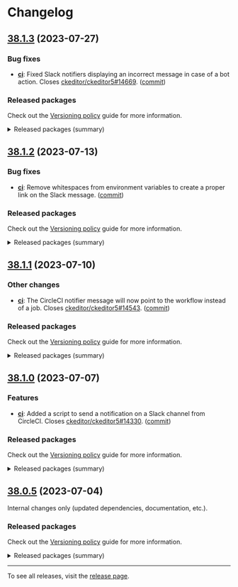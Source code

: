 Changelog
=========

## [38.1.3](https://github.com/ckeditor/ckeditor5-dev/compare/v38.1.2...v38.1.3) (2023-07-27)

### Bug fixes

* **[ci](https://www.npmjs.com/package/@ckeditor/ckeditor5-dev-ci)**: Fixed Slack notifiers displaying an incorrect message in case of a bot action. Closes [ckeditor/ckeditor5#14669](https://github.com/ckeditor/ckeditor5/issues/14669). ([commit](https://github.com/ckeditor/ckeditor5-dev/commit/9c1af13e33cf48bcd809b8f609f592d5eb4a21a7))

### Released packages

Check out the [Versioning policy](https://ckeditor.com/docs/ckeditor5/latest/framework/guides/support/versioning-policy.html) guide for more information.

<details>
<summary>Released packages (summary)</summary>

Other releases:

* [@ckeditor/ckeditor5-dev-bump-year](https://www.npmjs.com/package/@ckeditor/ckeditor5-dev-bump-year): v38.1.2 => v38.1.3
* [@ckeditor/ckeditor5-dev-ci](https://www.npmjs.com/package/@ckeditor/ckeditor5-dev-ci): v38.1.2 => v38.1.3
* [@ckeditor/ckeditor5-dev-dependency-checker](https://www.npmjs.com/package/@ckeditor/ckeditor5-dev-dependency-checker): v38.1.2 => v38.1.3
* [@ckeditor/ckeditor5-dev-docs](https://www.npmjs.com/package/@ckeditor/ckeditor5-dev-docs): v38.1.2 => v38.1.3
* [@ckeditor/ckeditor5-dev-release-tools](https://www.npmjs.com/package/@ckeditor/ckeditor5-dev-release-tools): v38.1.2 => v38.1.3
* [@ckeditor/ckeditor5-dev-tests](https://www.npmjs.com/package/@ckeditor/ckeditor5-dev-tests): v38.1.2 => v38.1.3
* [@ckeditor/ckeditor5-dev-transifex](https://www.npmjs.com/package/@ckeditor/ckeditor5-dev-transifex): v38.1.2 => v38.1.3
* [@ckeditor/ckeditor5-dev-translations](https://www.npmjs.com/package/@ckeditor/ckeditor5-dev-translations): v38.1.2 => v38.1.3
* [@ckeditor/ckeditor5-dev-utils](https://www.npmjs.com/package/@ckeditor/ckeditor5-dev-utils): v38.1.2 => v38.1.3
* [@ckeditor/ckeditor5-dev-web-crawler](https://www.npmjs.com/package/@ckeditor/ckeditor5-dev-web-crawler): v38.1.2 => v38.1.3
* [@ckeditor/jsdoc-plugins](https://www.npmjs.com/package/@ckeditor/jsdoc-plugins): v38.1.2 => v38.1.3
* [@ckeditor/typedoc-plugins](https://www.npmjs.com/package/@ckeditor/typedoc-plugins): v38.1.2 => v38.1.3
</details>


## [38.1.2](https://github.com/ckeditor/ckeditor5-dev/compare/v38.1.1...v38.1.2) (2023-07-13)

### Bug fixes

* **[ci](https://www.npmjs.com/package/@ckeditor/ckeditor5-dev-ci)**: Remove whitespaces from environment variables to create a proper link on the Slack message. ([commit](https://github.com/ckeditor/ckeditor5-dev/commit/bfe51f0e9f3fe024cab77627700e98790b25da31))

### Released packages

Check out the [Versioning policy](https://ckeditor.com/docs/ckeditor5/latest/framework/guides/support/versioning-policy.html) guide for more information.

<details>
<summary>Released packages (summary)</summary>

Other releases:

* [@ckeditor/ckeditor5-dev-bump-year](https://www.npmjs.com/package/@ckeditor/ckeditor5-dev-bump-year): v38.1.1 => v38.1.2
* [@ckeditor/ckeditor5-dev-ci](https://www.npmjs.com/package/@ckeditor/ckeditor5-dev-ci): v38.1.1 => v38.1.2
* [@ckeditor/ckeditor5-dev-dependency-checker](https://www.npmjs.com/package/@ckeditor/ckeditor5-dev-dependency-checker): v38.1.1 => v38.1.2
* [@ckeditor/ckeditor5-dev-docs](https://www.npmjs.com/package/@ckeditor/ckeditor5-dev-docs): v38.1.1 => v38.1.2
* [@ckeditor/ckeditor5-dev-release-tools](https://www.npmjs.com/package/@ckeditor/ckeditor5-dev-release-tools): v38.1.1 => v38.1.2
* [@ckeditor/ckeditor5-dev-tests](https://www.npmjs.com/package/@ckeditor/ckeditor5-dev-tests): v38.1.1 => v38.1.2
* [@ckeditor/ckeditor5-dev-transifex](https://www.npmjs.com/package/@ckeditor/ckeditor5-dev-transifex): v38.1.1 => v38.1.2
* [@ckeditor/ckeditor5-dev-translations](https://www.npmjs.com/package/@ckeditor/ckeditor5-dev-translations): v38.1.1 => v38.1.2
* [@ckeditor/ckeditor5-dev-utils](https://www.npmjs.com/package/@ckeditor/ckeditor5-dev-utils): v38.1.1 => v38.1.2
* [@ckeditor/ckeditor5-dev-web-crawler](https://www.npmjs.com/package/@ckeditor/ckeditor5-dev-web-crawler): v38.1.1 => v38.1.2
* [@ckeditor/jsdoc-plugins](https://www.npmjs.com/package/@ckeditor/jsdoc-plugins): v38.1.1 => v38.1.2
* [@ckeditor/typedoc-plugins](https://www.npmjs.com/package/@ckeditor/typedoc-plugins): v38.1.1 => v38.1.2
</details>


## [38.1.1](https://github.com/ckeditor/ckeditor5-dev/compare/v38.1.0...v38.1.1) (2023-07-10)

### Other changes

* **[ci](https://www.npmjs.com/package/@ckeditor/ckeditor5-dev-ci)**: The CircleCI notifier message will now point to the workflow instead of a job. Closes [ckeditor/ckeditor5#14543](https://github.com/ckeditor/ckeditor5/issues/14543). ([commit](https://github.com/ckeditor/ckeditor5-dev/commit/7ce09eafebcdcd4cbd169e2d9ffb1a1ab9a0140a))

### Released packages

Check out the [Versioning policy](https://ckeditor.com/docs/ckeditor5/latest/framework/guides/support/versioning-policy.html) guide for more information.

<details>
<summary>Released packages (summary)</summary>

Other releases:

* [@ckeditor/ckeditor5-dev-bump-year](https://www.npmjs.com/package/@ckeditor/ckeditor5-dev-bump-year): v38.1.0 => v38.1.1
* [@ckeditor/ckeditor5-dev-ci](https://www.npmjs.com/package/@ckeditor/ckeditor5-dev-ci): v38.1.0 => v38.1.1
* [@ckeditor/ckeditor5-dev-dependency-checker](https://www.npmjs.com/package/@ckeditor/ckeditor5-dev-dependency-checker): v38.1.0 => v38.1.1
* [@ckeditor/ckeditor5-dev-docs](https://www.npmjs.com/package/@ckeditor/ckeditor5-dev-docs): v38.1.0 => v38.1.1
* [@ckeditor/ckeditor5-dev-release-tools](https://www.npmjs.com/package/@ckeditor/ckeditor5-dev-release-tools): v38.1.0 => v38.1.1
* [@ckeditor/ckeditor5-dev-tests](https://www.npmjs.com/package/@ckeditor/ckeditor5-dev-tests): v38.1.0 => v38.1.1
* [@ckeditor/ckeditor5-dev-transifex](https://www.npmjs.com/package/@ckeditor/ckeditor5-dev-transifex): v38.1.0 => v38.1.1
* [@ckeditor/ckeditor5-dev-translations](https://www.npmjs.com/package/@ckeditor/ckeditor5-dev-translations): v38.1.0 => v38.1.1
* [@ckeditor/ckeditor5-dev-utils](https://www.npmjs.com/package/@ckeditor/ckeditor5-dev-utils): v38.1.0 => v38.1.1
* [@ckeditor/ckeditor5-dev-web-crawler](https://www.npmjs.com/package/@ckeditor/ckeditor5-dev-web-crawler): v38.1.0 => v38.1.1
* [@ckeditor/jsdoc-plugins](https://www.npmjs.com/package/@ckeditor/jsdoc-plugins): v38.1.0 => v38.1.1
* [@ckeditor/typedoc-plugins](https://www.npmjs.com/package/@ckeditor/typedoc-plugins): v38.1.0 => v38.1.1
</details>


## [38.1.0](https://github.com/ckeditor/ckeditor5-dev/compare/v38.0.5...v38.1.0) (2023-07-07)

### Features

* **[ci](https://www.npmjs.com/package/@ckeditor/ckeditor5-dev-ci)**: Added a script to send a notification on a Slack channel from CircleCI. Closes [ckeditor/ckeditor5#14330](https://github.com/ckeditor/ckeditor5/issues/14330). ([commit](https://github.com/ckeditor/ckeditor5-dev/commit/208e8b90a4204f2d4e20c4dd252fa972b6a6a0a0))

### Released packages

Check out the [Versioning policy](https://ckeditor.com/docs/ckeditor5/latest/framework/guides/support/versioning-policy.html) guide for more information.

<details>
<summary>Released packages (summary)</summary>

Releases containing new features:

* [@ckeditor/ckeditor5-dev-ci](https://www.npmjs.com/package/@ckeditor/ckeditor5-dev-ci): v38.0.5 => v38.1.0

Other releases:

* [@ckeditor/ckeditor5-dev-bump-year](https://www.npmjs.com/package/@ckeditor/ckeditor5-dev-bump-year): v38.0.5 => v38.1.0
* [@ckeditor/ckeditor5-dev-dependency-checker](https://www.npmjs.com/package/@ckeditor/ckeditor5-dev-dependency-checker): v38.0.5 => v38.1.0
* [@ckeditor/ckeditor5-dev-docs](https://www.npmjs.com/package/@ckeditor/ckeditor5-dev-docs): v38.0.5 => v38.1.0
* [@ckeditor/ckeditor5-dev-release-tools](https://www.npmjs.com/package/@ckeditor/ckeditor5-dev-release-tools): v38.0.5 => v38.1.0
* [@ckeditor/ckeditor5-dev-tests](https://www.npmjs.com/package/@ckeditor/ckeditor5-dev-tests): v38.0.5 => v38.1.0
* [@ckeditor/ckeditor5-dev-transifex](https://www.npmjs.com/package/@ckeditor/ckeditor5-dev-transifex): v38.0.5 => v38.1.0
* [@ckeditor/ckeditor5-dev-translations](https://www.npmjs.com/package/@ckeditor/ckeditor5-dev-translations): v38.0.5 => v38.1.0
* [@ckeditor/ckeditor5-dev-utils](https://www.npmjs.com/package/@ckeditor/ckeditor5-dev-utils): v38.0.5 => v38.1.0
* [@ckeditor/ckeditor5-dev-web-crawler](https://www.npmjs.com/package/@ckeditor/ckeditor5-dev-web-crawler): v38.0.5 => v38.1.0
* [@ckeditor/jsdoc-plugins](https://www.npmjs.com/package/@ckeditor/jsdoc-plugins): v38.0.5 => v38.1.0
* [@ckeditor/typedoc-plugins](https://www.npmjs.com/package/@ckeditor/typedoc-plugins): v38.0.5 => v38.1.0
</details>


## [38.0.5](https://github.com/ckeditor/ckeditor5-dev/compare/v38.0.4...v38.0.5) (2023-07-04)

Internal changes only (updated dependencies, documentation, etc.).

### Released packages

Check out the [Versioning policy](https://ckeditor.com/docs/ckeditor5/latest/framework/guides/support/versioning-policy.html) guide for more information.

<details>
<summary>Released packages (summary)</summary>

Other releases:

* [@ckeditor/ckeditor5-dev-bump-year](https://www.npmjs.com/package/@ckeditor/ckeditor5-dev-bump-year): v38.0.4 => v38.0.5
* [@ckeditor/ckeditor5-dev-ci](https://www.npmjs.com/package/@ckeditor/ckeditor5-dev-ci): v38.0.4 => v38.0.5
* [@ckeditor/ckeditor5-dev-dependency-checker](https://www.npmjs.com/package/@ckeditor/ckeditor5-dev-dependency-checker): v38.0.4 => v38.0.5
* [@ckeditor/ckeditor5-dev-docs](https://www.npmjs.com/package/@ckeditor/ckeditor5-dev-docs): v38.0.4 => v38.0.5
* [@ckeditor/ckeditor5-dev-release-tools](https://www.npmjs.com/package/@ckeditor/ckeditor5-dev-release-tools): v38.0.4 => v38.0.5
* [@ckeditor/ckeditor5-dev-tests](https://www.npmjs.com/package/@ckeditor/ckeditor5-dev-tests): v38.0.4 => v38.0.5
* [@ckeditor/ckeditor5-dev-transifex](https://www.npmjs.com/package/@ckeditor/ckeditor5-dev-transifex): v38.0.4 => v38.0.5
* [@ckeditor/ckeditor5-dev-translations](https://www.npmjs.com/package/@ckeditor/ckeditor5-dev-translations): v38.0.4 => v38.0.5
* [@ckeditor/ckeditor5-dev-utils](https://www.npmjs.com/package/@ckeditor/ckeditor5-dev-utils): v38.0.4 => v38.0.5
* [@ckeditor/ckeditor5-dev-web-crawler](https://www.npmjs.com/package/@ckeditor/ckeditor5-dev-web-crawler): v38.0.4 => v38.0.5
* [@ckeditor/jsdoc-plugins](https://www.npmjs.com/package/@ckeditor/jsdoc-plugins): v38.0.4 => v38.0.5
* [@ckeditor/typedoc-plugins](https://www.npmjs.com/package/@ckeditor/typedoc-plugins): v38.0.4 => v38.0.5
</details>

---

To see all releases, visit the [release page](https://github.com/ckeditor/ckeditor5-dev/releases).
